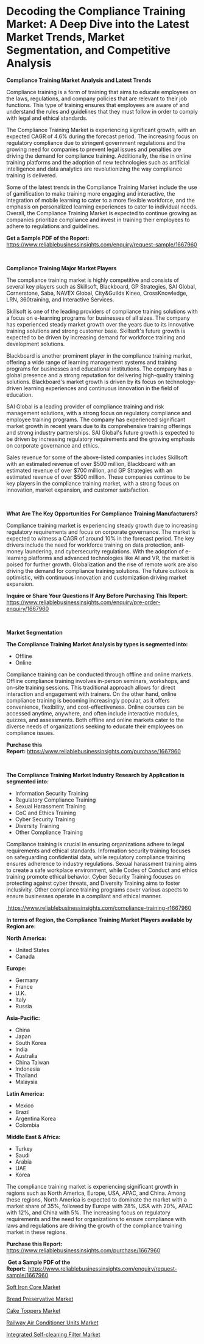 <p><h1>Decoding the Compliance Training Market: A Deep Dive into the Latest Market Trends, Market Segmentation, and Competitive Analysis</h1></p><p><strong>Compliance Training Market Analysis and Latest Trends</strong></p>
<p><p>Compliance training is a form of training that aims to educate employees on the laws, regulations, and company policies that are relevant to their job functions. This type of training ensures that employees are aware of and understand the rules and guidelines that they must follow in order to comply with legal and ethical standards.</p><p>The Compliance Training Market is experiencing significant growth, with an expected CAGR of 4.6% during the forecast period. The increasing focus on regulatory compliance due to stringent government regulations and the growing need for companies to prevent legal issues and penalties are driving the demand for compliance training. Additionally, the rise in online training platforms and the adoption of new technologies such as artificial intelligence and data analytics are revolutionizing the way compliance training is delivered.</p><p>Some of the latest trends in the Compliance Training Market include the use of gamification to make training more engaging and interactive, the integration of mobile learning to cater to a more flexible workforce, and the emphasis on personalized learning experiences to cater to individual needs. Overall, the Compliance Training Market is expected to continue growing as companies prioritize compliance and invest in training their employees to adhere to regulations and guidelines.</p></p>
<p><strong>Get a Sample PDF of the Report:&nbsp;</strong> <a href="https://www.reliablebusinessinsights.com/enquiry/request-sample/1667960">https://www.reliablebusinessinsights.com/enquiry/request-sample/1667960</a></p>
<p>&nbsp;</p>
<p><strong>Compliance Training Major Market Players</strong></p>
<p><p>The compliance training market is highly competitive and consists of several key players such as Skillsoft, Blackboard, GP Strategies, SAI Global, Cornerstone, Saba, NAVEX Global, City&Guilds Kineo, CrossKnowledge, LRN, 360training, and Interactive Services.</p><p>Skillsoft is one of the leading providers of compliance training solutions with a focus on e-learning programs for businesses of all sizes. The company has experienced steady market growth over the years due to its innovative training solutions and strong customer base. Skillsoft's future growth is expected to be driven by increasing demand for workforce training and development solutions.</p><p>Blackboard is another prominent player in the compliance training market, offering a wide range of learning management systems and training programs for businesses and educational institutions. The company has a global presence and a strong reputation for delivering high-quality training solutions. Blackboard's market growth is driven by its focus on technology-driven learning experiences and continuous innovation in the field of education.</p><p>SAI Global is a leading provider of compliance training and risk management solutions, with a strong focus on regulatory compliance and employee training programs. The company has experienced significant market growth in recent years due to its comprehensive training offerings and strong industry partnerships. SAI Global's future growth is expected to be driven by increasing regulatory requirements and the growing emphasis on corporate governance and ethics.</p><p>Sales revenue for some of the above-listed companies includes Skillsoft with an estimated revenue of over $500 million, Blackboard with an estimated revenue of over $700 million, and GP Strategies with an estimated revenue of over $500 million. These companies continue to be key players in the compliance training market, with a strong focus on innovation, market expansion, and customer satisfaction.</p></p>
<p>&nbsp;</p>
<p><strong>What Are The Key Opportunities For Compliance Training Manufacturers?</strong></p>
<p><p>Compliance training market is experiencing steady growth due to increasing regulatory requirements and focus on corporate governance. The market is expected to witness a CAGR of around 10% in the forecast period. The key drivers include the need for workforce training on data protection, anti-money laundering, and cybersecurity regulations. With the adoption of e-learning platforms and advanced technologies like AI and VR, the market is poised for further growth. Globalization and the rise of remote work are also driving the demand for compliance training solutions. The future outlook is optimistic, with continuous innovation and customization driving market expansion.</p></p>
<p><strong>Inquire or Share Your Questions If Any Before Purchasing This Report:</strong> <a href="https://www.reliablebusinessinsights.com/enquiry/pre-order-enquiry/1667960">https://www.reliablebusinessinsights.com/enquiry/pre-order-enquiry/1667960</a></p>
<p>&nbsp;</p>
<p><strong>Market Segmentation</strong></p>
<p><strong>The Compliance Training Market Analysis by types is segmented into:</strong></p>
<p><ul><li>Offline</li><li>Online</li></ul></p>
<p><p>Compliance training can be conducted through offline and online markets. Offline compliance training involves in-person seminars, workshops, and on-site training sessions. This traditional approach allows for direct interaction and engagement with trainers. On the other hand, online compliance training is becoming increasingly popular, as it offers convenience, flexibility, and cost-effectiveness. Online courses can be accessed anytime, anywhere, and often include interactive modules, quizzes, and assessments. Both offline and online markets cater to the diverse needs of organizations seeking to educate their employees on compliance issues.</p></p>
<p><strong>Purchase this Report:&nbsp;</strong><a href="https://www.reliablebusinessinsights.com/purchase/1667960">https://www.reliablebusinessinsights.com/purchase/1667960</a></p>
<p>&nbsp;</p>
<p><strong>The Compliance Training Market Industry Research by Application is segmented into:</strong></p>
<p><ul><li>Information Security Training</li><li>Regulatory Compliance Training</li><li>Sexual Harassment Training</li><li>CoC and Ethics Training</li><li>Cyber Security Training</li><li>Diversity Training</li><li>Other Compliance Training</li></ul></p>
<p><p>Compliance training is crucial in ensuring organizations adhere to legal requirements and ethical standards. Information security training focuses on safeguarding confidential data, while regulatory compliance training ensures adherence to industry regulations. Sexual harassment training aims to create a safe workplace environment, while Codes of Conduct and ethics training promote ethical behavior. Cyber Security Training focuses on protecting against cyber threats, and Diversity Training aims to foster inclusivity. Other compliance training programs cover various aspects to ensure businesses operate in a compliant and ethical manner.</p></p>
<p><a href="https://www.reliablebusinessinsights.com/compliance-training-r1667960">&nbsp;https://www.reliablebusinessinsights.com/compliance-training-r1667960</a></p>
<p><strong>In terms of Region, the Compliance Training Market Players available by Region are:</strong></p>
<p>
    <p> <strong> North America: </strong>
        <ul>
            <li>United States</li>
            <li>Canada</li>
        </ul>
        </p> 
    <p> <strong> Europe: </strong>
        <ul>
            <li>Germany</li>
            <li>France</li>
            <li>U.K.</li>
            <li>Italy</li>
            <li>Russia</li>
        </ul>
        </p> 
    <p> <strong> Asia-Pacific: </strong>
        <ul>
            <li>China</li>
            <li>Japan</li>
            <li>South Korea</li>
            <li>India</li>
            <li>Australia</li>
            <li>China Taiwan</li>
            <li>Indonesia</li>
            <li>Thailand</li>
            <li>Malaysia</li>
        </ul>
        </p> 
    <p> <strong> Latin America: </strong>
        <ul>
            <li>Mexico</li>
            <li>Brazil</li>
            <li>Argentina Korea</li>
            <li>Colombia</li>
        </ul>
        </p> 
    <p> <strong> Middle East & Africa: </strong>
        <ul>
            <li>Turkey</li>
            <li>Saudi</li>
            <li>Arabia</li>
            <li>UAE</li>
            <li>Korea</li>
        </ul>
    </p>
    </p>
<p><p>The compliance training market is experiencing significant growth in regions such as North America, Europe, USA, APAC, and China. Among these regions, North America is expected to dominate the market with a market share of 35%, followed by Europe with 28%, USA with 20%, APAC with 12%, and China with 5%. The increasing focus on regulatory requirements and the need for organizations to ensure compliance with laws and regulations are driving the growth of the compliance training market in these regions.</p></p>
<p><strong>Purchase this Report: </strong><a href="https://www.reliablebusinessinsights.com/purchase/1667960">https://www.reliablebusinessinsights.com/purchase/1667960</a></p>
<p>&nbsp;<strong>Get a Sample PDF of the Report:&nbsp;&nbsp;</strong><a href="https://www.reliablebusinessinsights.com/enquiry/request-sample/1667960">https://www.reliablebusinessinsights.com/enquiry/request-sample/1667960</a></p>
<p><strong></strong></p>
<p><p><a href="https://github.com/bmorecock/Market-Research-Report-List-4/blob/main/soft-iron-core-market.md">Soft Iron Core Market</a></p><p><a href="https://medium.com/@eujr673/bread-preservative-market-investigation-industry-evolution-and-forecast-till-2031-38d3bfe1abed">Bread Preservative Market</a></p><p><a href="https://medium.com/@tobyyundt/cake-toppers-market-global-market-share-and-ranking-overall-sales-and-demand-forecast-2024-3a7a28d160d7">Cake Toppers Market</a></p><p><a href="https://www.linkedin.com/pulse/global-railway-air-conditioner-units-market-analysis-trends-n74uf?trackingId=EBd1kA%2FjRDK6pRrz3k8DHg%3D%3D">Railway Air Conditioner Units Market</a></p><p><a href="https://www.linkedin.com/pulse/comprehensive-analysis-global-integrated-self-cleaning-filter-l7yrc?trackingId=QtTeB3EfSMe1V8pYjtSlww%3D%3D">Integrated Self-cleaning Filter Market</a></p></p>